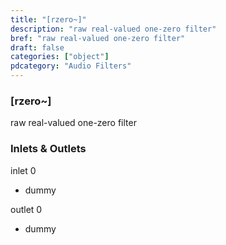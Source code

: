 ```yaml
---
title: "[rzero~]"
description: "raw real-valued one-zero filter"
bref: "raw real-valued one-zero filter"
draft: false
categories: ["object"]
pdcategory: "Audio Filters"
---
```


### [rzero~]

raw real-valued one-zero filter

### Inlets & Outlets

inlet 0

 - dummy

outlet 0

 - dummy
 
